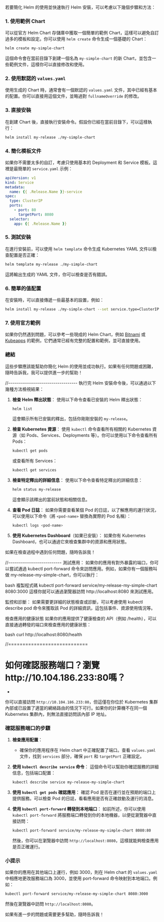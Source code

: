 若要簡化 Helm 的使用並快速執行 Helm 安裝，可以考慮以下幾個步驟和方法：

### 1. 使用範例 Chart

可以從官方 Helm Chart 存儲庫中獲取一個簡單的範例 Chart，這樣可以避免自訂過多的模板和設定。你可以使用 `helm create` 命令生成一個基礎的 Chart：

```bash
helm create my-simple-chart
```

這個命令會在當前目錄下創建一個名為 `my-simple-chart` 的新 Chart，並包含一些範例文件，這樣你可以直接修改和使用。

### 2. 使用默認的 `values.yaml`

使用生成的 Chart 時，通常會有一個默認的 `values.yaml` 文件，其中已經有基本的配置。你可以直接用這個文件，並略過對 `fullnameOverride` 的修改。

### 3. 直接安裝

在創建 Chart 後，直接執行安裝命令。假設你已經在當前目錄下，可以這樣執行：

```bash
helm install my-release ./my-simple-chart
```

### 4. 簡化模板文件

如果你不需要太多的自訂，考慮只使用基本的 Deployment 和 Service 模板。這裡是最簡單的 `service.yaml` 示例：

```yaml
apiVersion: v1
kind: Service
metadata:
  name: {{ .Release.Name }}-service
spec:
  type: ClusterIP
  ports:
    - port: 80
      targetPort: 8080
  selector:
    app: {{ .Release.Name }}
```

### 5. 測試安裝

在進行安裝前，可以使用 `helm template` 命令生成 Kubernetes YAML 文件以檢查配置是否正確：

```bash
helm template my-release ./my-simple-chart
```

這將輸出生成的 YAML 文件，你可以檢查是否有錯誤。

### 6. 簡單的值配置

在安裝時，可以直接傳遞一些最基本的設置，例如：

```bash
helm install my-release ./my-simple-chart --set service.type=ClusterIP --set service.port=80
```

### 7. 使用官方範例

如果你仍然遇到問題，可以參考一些現成的 Helm Chart，例如 [Bitnami](https://bitnami.com/stack/helm) 或 [Kubeapps](https://github.com/kubeapps/kubeapps) 的範例，它們通常已經有完整的配置和範例，並可直接使用。

### 總結

這些步驟應該能幫助你簡化 Helm 的使用並成功執行。如果有任何問題或困難，隨時告訴我，我可以提供進一步的幫助！

//-----------------------------------
執行完 Helm 安裝命令後，可以通過以下幾種方法檢視結果：

1. **檢查 Helm 釋出狀態**：
   使用以下命令查看已安裝的 Helm 釋出狀態：

   ```bash
   helm list
   ```

   這會顯示所有已安裝的釋出，包括你剛剛安裝的 `my-release`。

2. **檢查 Kubernetes 資源**：
   使用 `kubectl` 命令查看所有相關的 Kubernetes 資源（如 Pods、Services、Deployments 等）。你可以使用以下命令查看所有 Pods：

   ```bash
   kubectl get pods
   ```

   或查看所有 Services：

   ```bash
   kubectl get services
   ```

3. **檢查特定釋出的詳細信息**：
   使用以下命令查看特定釋出的詳細信息：

   ```bash
   helm status my-release
   ```

   這會顯示該釋出的當前狀態和相關信息。

4. **查看 Pod 日誌**：
   如果你需要查看某個 Pod 的日誌，以了解應用的運行狀況，可以使用以下命令（將 `<pod-name>` 替換為實際的 Pod 名稱）：

   ```bash
   kubectl logs <pod-name>
   ```

5. **使用 Kubernetes Dashboard**（如果已安裝）：
   如果你有 Kubernetes Dashboard，也可以通過它來檢查集群中的資源和應用狀態。

如果在檢查過程中遇到任何問題，隨時告訴我！

//---------------------------
測試應用： 如果你的應用有對外暴露的端口，你可以嘗試通過 kubectl port-forward 命令來訪問應用。例如，如果你有一個服務叫做 my-release-my-simple-chart，你可以執行：

bash
複製程式碼
kubectl port-forward service/my-release-my-simple-chart 8080:3000
這樣你就可以通過瀏覽器訪問 http://localhost:8080 來測試應用。

監控和診斷： 如果需要更詳細的狀態檢查或診斷，可以考慮使用 kubectl describe pod <pod-name> 命令來獲取該 Pod 的詳細資訊，這包括事件、資源使用情況等。

檢查應用的健康狀態
如果你的應用提供了健康檢查的 API（例如 /health），可以直接通過轉發的端口來檢查應用的健康狀態：

bash
curl http://localhost:8080/health

//============================
# 如何確認服務端口？瀏覽http://10.104.186.233:80嗎？

- 
你可以直接訪問 `http://10.104.186.233:80`，但這僅在你位於 Kubernetes 集群內部或已設置了適當的網絡路由的情況下可行。如果你的計算機不在同一個 Kubernetes 集群內，則無法直接訪問該內部 IP 地址。

### 確認服務端口的步驟

1. **檢查應用配置**：
   - 確保你的應用程序在 Helm chart 中正確配置了端口。查看 `values.yaml` 文件，找到 `services` 部分，確保 `port` 和 `targetPort` 正確設定。

2. **使用 `kubectl describe service` 命令**：
   這個命令可以幫助你確認服務的詳細信息，包括端口配置：
   ```bash
   kubectl describe service my-release-my-simple-chart
   ```

3. **使用 `kubectl get pods` 確認應用**：
   確認 Pod 是否在運行並在預期的端口上提供服務。可以檢查 Pod 的日誌，看看應用是否有正確啟動及運行的消息。

4. **使用 `kubectl port-forward` 轉發到本地端口**：
   如前所述，你可以使用 `kubectl port-forward` 將服務端口轉發到你的本地機器，以便從瀏覽器中直接訪問：
   ```bash
   kubectl port-forward service/my-release-my-simple-chart 8080:80
   ```

   然後，你可以在瀏覽器中訪問 `http://localhost:8080`，這樣就能夠檢查應用是否正確運行。

### 小提示

如果你的應用在其他端口上運行，例如 3000，則在 Helm chart 的 `values.yaml` 中相應地更改服務端口為 3000，並使用 port-forward 命令映射到本地端口。例如：

```bash
kubectl port-forward service/my-release-my-simple-chart 8080:3000
```

然後在瀏覽器中訪問 `http://localhost:8080`。

如果有進一步的問題或需要更多幫助，隨時告訴我！